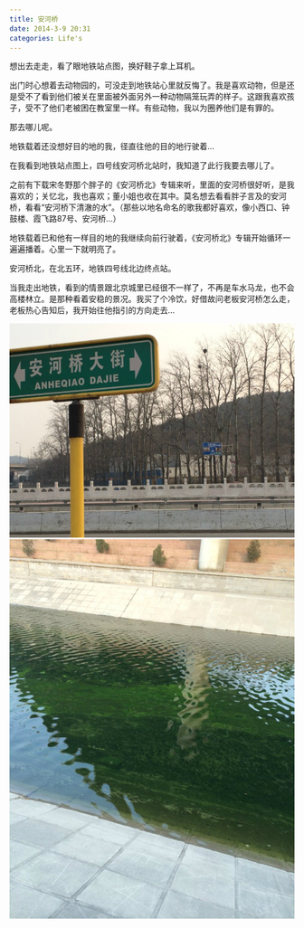 ```yaml
---
title: 安河桥 
date: 2014-3-9 20:31
categories: Life's
---
```


想出去走走，看了眼地铁站点图，换好鞋子拿上耳机。

出门时心想着去动物园的，可没走到地铁站心里就反悔了。我是喜欢动物，但是还是受不了看到他们被关在里面被外面另外一种动物隔笼玩弄的样子。这跟我喜欢孩子，受不了他们老被困在教室里一样。有些动物，我以为圈养他们是有罪的。

那去哪儿呢。

地铁载着还没想好目的地的我，径直往他的目的地行驶着…

在我看到地铁站点图上，四号线安河桥北站时，我知道了此行我要去哪儿了。

之前有下载宋冬野那个胖子的《安河桥北》专辑来听，里面的安河桥很好听，是我喜欢的；关忆北，我也喜欢；董小姐也收在其中。莫名想去看看胖子言及的安河桥，看看“安河桥下清澈的水”。（那些以地名命名的歌我都好喜欢，像小西口、钟鼓楼、霞飞路87号、安河桥…）

地铁载着已和他有一样目的地的我继续向前行驶着，《安河桥北》专辑开始循环一遍遍播着。心里一下就明亮了。

安河桥北，在北五环，地铁四号线北边终点站。

当我走出地铁，看到的情景跟北京城里已经很不一样了，不再是车水马龙，也不会高楼林立。是那种看着安稳的景况。我买了个冷饮，好借故问老板安河桥怎么走，老板热心告知后，我开始往他指引的方向走去…

![安河桥](/image/图/安河桥01.jpg)
![安河桥](/image/图/安河桥02.jpg)
